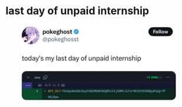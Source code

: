 # last day of unpaid internship

<figure><img src="../../.gitbook/assets/image (2).png" alt=""><figcaption></figcaption></figure>
